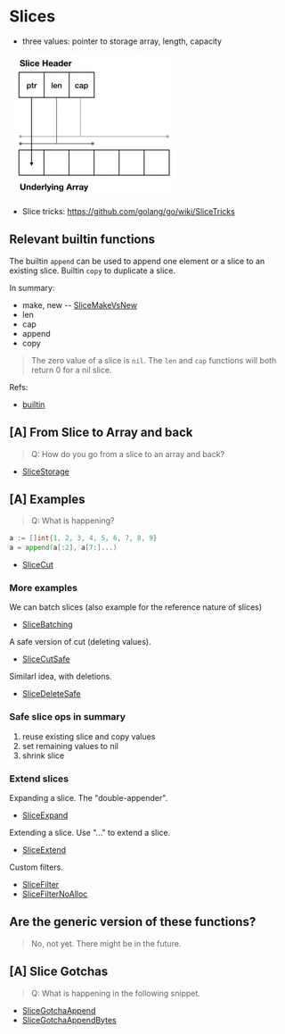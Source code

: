 # Slices

* three values: pointer to storage array, length, capacity

![](SlicesViz.png)

* Slice tricks: https://github.com/golang/go/wiki/SliceTricks

## Relevant builtin functions

The builtin `append` can be used to append one element or a slice to an existing
slice. Builtin `copy` to duplicate a slice.

In summary:

* make, new -- [SliceMakeVsNew](Slices/SliceMakeVsNew/main.go)
* len
* cap
* append
* copy

> The zero value of a slice is `nil`. The `len` and `cap` functions will both return 0 for a nil slice.

Refs:

* [builtin](https://golang.org/pkg/builtin/)

## [A] From Slice to Array and back

> Q: How do you go from a slice to an array and back?

* [SliceStorage](Slices/SliceStorage/main.go)

## [A] Examples

> Q: What is happening?

```go
a := []int{1, 2, 3, 4, 5, 6, 7, 8, 9}
a = append(a[:2], a[7:]...)
```

* [SliceCut](Slices/SliceCut/main.go) 

### More examples

We can batch slices (also example for the reference nature of slices)

* [SliceBatching](Slices/SliceBatching/main.go)

A safe version of cut (deleting values).

* [SliceCutSafe](Slices/SliceCutSafe/main.go)

Similarl idea, with deletions.

* [SliceDeleteSafe](Slices/SliceDeleteSafe/main.go)

### Safe slice ops in summary

1. reuse existing slice and copy values
2. set remaining values to nil
3. shrink slice

### Extend slices

Expanding a slice. The "double-appender".

* [SliceExpand](Slices/SliceExpand/main.go)

Extending a slice. Use "..." to extend a slice.

* [SliceExtend](Slices/SliceExtend/main.go)

Custom filters.

* [SliceFilter](Slices/SliceFilter/main.go)
* [SliceFilterNoAlloc](Slices/SliceFilterNoAlloc/main.go)


## Are the generic version of these functions?

> No, not yet. There might be in the future.

## [A] Slice Gotchas

> Q: What is happening in the following snippet.

* [SliceGotchaAppend](Slices/SliceGotchaAppend/main.go)
* [SliceGotchaAppendBytes](Slices/SliceGotchaAppendBytes/main.go)
